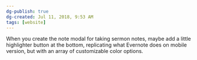 ```yaml
---
dg-publish: true
dg-created: Jul 11, 2018, 9:53 AM
tags: [website]
---
```


When you create the note modal for taking sermon notes, maybe add a little highlighter button at the bottom, replicating what Evernote does on mobile version, but with an array of customizable color options.
